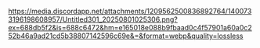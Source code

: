 https://media.discordapp.net/attachments/1209562500836892764/1400733196198608957/Untitled301_20250801025306.png?ex=688db5f2&is=688c6472&hm=e165018e088b9fbaad0c4f57901a60a0c252b46a9ad21cd5b38807142596c69e&=&format=webp&quality=lossless
